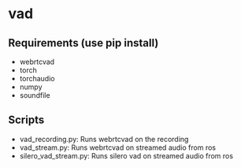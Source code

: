 # vad

## Requirements (use pip install)
- webrtcvad
- torch
- torchaudio
- numpy
- soundfile

## Scripts
- vad_recording.py: Runs webrtcvad on the recording
- vad_stream.py: Runs webrtcvad on streamed audio from ros
- silero_vad_stream.py: Runs silero vad on streamed audio from ros

